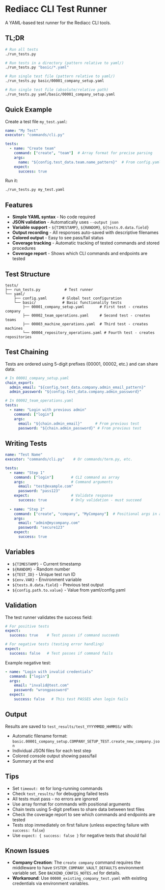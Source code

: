 # Rediacc CLI Test Runner

A YAML-based test runner for the Rediacc CLI tools.

## TL;DR

```bash
# Run all tests
./run_tests.py

# Run tests in a directory (pattern relative to yaml/)
./run_tests.py "basic/*.yaml"

# Run single test file (pattern relative to yaml/)
./run_tests.py basic/00001_company_setup.yaml

# Run single test file (absolute/relative path)
./run_tests.py yaml/basic/00001_company_setup.yaml
```

## Quick Example

Create a test file `my_test.yaml`:

```yaml
name: "My Test"
executor: "commands/cli.py"

tests:
  - name: "Create team"
    command: ["create", "team"]  # Array format for precise parsing
    args:
      name: "${config.test_data.team.name_pattern}"  # From config.yaml
    expect:
      success: true
```

Run it:
```bash
./run_tests.py my_test.yaml
```

## Features

- **Simple YAML syntax** - No code required
- **JSON validation** - Automatically uses `--output json`
- **Variable support** - `${TIMESTAMP}`, `${RANDOM}`, `${tests.0.data.field}`
- **Output recording** - All responses auto-saved with descriptive filenames
- **Colored output** - Easy to see pass/fail status
- **Coverage tracking** - Automatic tracking of tested commands and stored procedures
- **Coverage report** - Shows which CLI commands and endpoints are tested

## Test Structure

```
tests/
├── run_tests.py           # Test runner
└── yaml/
    ├── config.yaml       # Global test configuration
    └── basic/            # Basic functionality tests
        ├── 00001_company_setup.yaml       # First test - creates company
        ├── 00002_team_operations.yaml     # Second test - creates teams
        ├── 00003_machine_operations.yaml  # Third test - creates machines
        └── 00004_repository_operations.yaml # Fourth test - creates repositories
```

## Test Chaining

Tests are ordered using 5-digit prefixes (00001, 00002, etc.) and can share data:

```yaml
# In 00001_company_setup.yaml
chain_export:
  admin_email: "${config.test_data.company.admin_email_pattern}"
  admin_password: "${config.test_data.company.admin_password}"

# In 00002_team_operations.yaml
tests:
  - name: "Login with previous admin"
    command: ["login"]
    args:
      email: "${chain.admin_email}"      # From previous test
      password: "${chain.admin_password}" # From previous test
```

## Writing Tests

```yaml
name: "Test Name"
executor: "commands/cli.py"    # Or commands/term.py, etc.

tests:
  - name: "Step 1"
    command: ["login"]        # CLI command as array
    args:                     # Command arguments
      email: "test@example.com"
      password: "pass123"
    expect:                   # Validate response
      success: true           # Only validation - must succeed
    
  - name: "Step 2"
    command: ["create", "company", "MyCompany"]  # Positional args in array
    args:
      email: "admin@mycompany.com"
      password: "secure123"
    expect:
      success: true
```

## Variables

- `${TIMESTAMP}` - Current timestamp
- `${RANDOM}` - Random number
- `${TEST_ID}` - Unique test run ID
- `${env.VAR}` - Environment variable
- `${tests.0.data.field}` - Previous test output
- `${config.path.to.value}` - Value from yaml/config.yaml

## Validation

The test runner validates the success field:

```yaml
# For positive tests
expect:
  success: true    # Test passes if command succeeds

# For negative tests (testing error handling)
expect:
  success: false   # Test passes if command fails
```

Example negative test:
```yaml
- name: "Login with invalid credentials"
  command: ["login"]
  args:
    email: "invalid@test.com"
    password: "wrongpassword"
  expect:
    success: false   # This test PASSES when login fails
```

## Output

Results are saved to `test_results/test_YYYYMMDD_HHMMSS/` with:
- Automatic filename format: `basic.00001_company_setup.COMPANY_SETUP_TEST.create_new_company.json`
- Individual JSON files for each test step
- Colored console output showing pass/fail
- Summary at the end

## Tips

- Set `timeout: 60` for long-running commands
- Check `test_results/` for debugging failed tests
- All tests must pass - no errors are ignored
- Use array format for commands with positional arguments
- Chain tests using 5-digit prefixes to share data between test files
- Check the coverage report to see which commands and endpoints are tested
- Tests stop immediately on first failure (unless expecting failure with `success: false`)
- Use `expect: { success: false }` for negative tests that should fail

## Known Issues

- **Company Creation**: The `create company` command requires the middleware to have `SYSTEM_COMPANY_VAULT_DEFAULTS` environment variable set. See `BACKEND_CONFIG_NOTES.md` for details.
- **Workaround**: Use `00000_existing_company_test.yaml` with existing credentials via environment variables.